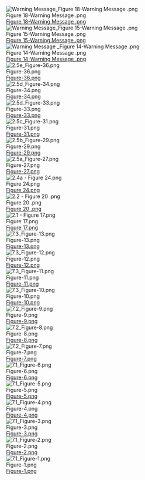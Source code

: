 ![Warning Message_Figure 18-Warning Message .png](https://raw.githubusercontent.com/ksteve3/ITFDN100_MOD07/master/docs/lib/Pickle/Warning%20messages/Figure%2018.png "Figure 18-Warning Message .png")<br/>Figure 18-Warning Message .png<br/>[Figure 18-Warning Message .png](../blob/master/docs/lib/Pickle/Warning%20messages/Figure%2018.png)  
![Warning Message_Figure 15-Warning Message .png](https://raw.githubusercontent.com/ksteve3/ITFDN100_MOD07/master/docs/lib/Pickle/Warning%20messages/Figure%2015.png "Figure 15-Warning Message .png")<br/>Figure 15-Warning Message .png<br/>[Figure 15-Warning Message .png](../blob/master/docs/lib/Pickle/Warning%20messages/Figure%2015.png)  
![Warning Message _Figure 14-Warning Message .png](https://raw.githubusercontent.com/ksteve3/ITFDN100_MOD07/master/docs/lib/Pickle/Warning%20messages/Figure%2014.png "Figure 14-Warning Message .png")<br/>Figure 14-Warning Message .png<br/>[Figure 14-Warning Message .png](../blob/master/docs/lib/Pickle/Warning%20messages/Figure%2014.png)  
![ 2.5e_Figure-36.png](https://raw.githubusercontent.com/ksteve3/ITFDN100_MOD07/master/docs/lib/Pickle/2.5/2.5e_Figure-36.png "Figure-36.png")<br/>Figure-36.png<br/>[Figure-36.png](../blob/master/docs/lib/Pickle/2.5/2.5e_Figure-36.png)  
![ 2.5d_Figure-34.png](https://raw.githubusercontent.com/ksteve3/ITFDN100_MOD07/master/docs/lib/Pickle/2.5/2.5d_Figure-34.png "Figure-34.png")<br/>Figure-34.png<br/>[Figure-34.png](../blob/master/docs/lib/Pickle/2.5/2.5d_Figure-34.png)  
![ 2.5d_Figure-33.png](https://raw.githubusercontent.com/ksteve3/ITFDN100_MOD07/master/docs/lib/Pickle/2.5/2.5d_Figure-33.png "Figure-33.png")<br/>Figure-33.png<br/>[Figure-33.png](../blob/master/docs/lib/Pickle/2.5/2.5d_Figure-33.png)  
![ 2.5c_Figure-31.png](https://raw.githubusercontent.com/ksteve3/ITFDN100_MOD07/master/docs/lib/Pickle/2.5/2.5c_Figure-31.png "Figure-31.png")<br/>Figure-31.png<br/>[Figure-31.png](../blob/master/docs/lib/Pickle/2.5/2.5c_Figure-31.png)  
![ 2.5b_Figure-29.png](https://raw.githubusercontent.com/ksteve3/ITFDN100_MOD07/master/docs/lib/Pickle/2.5/2.5b_Figure-29.png "Figure-29.png")<br/>Figure-29.png<br/>[Figure-29.png](../blob/master/docs/lib/Pickle/2.5/2.5b_Figure-29.png)  
![ 2.5a_Figure-27.png](https://raw.githubusercontent.com/ksteve3/ITFDN100_MOD07/master/docs/lib/Pickle/2.5/2.5a_Figure-27.png "Figure-27.png")<br/>Figure-27.png<br/>[Figure-27.png](../blob/master/docs/lib/Pickle/2.5/2.5a_Figure-27.png)  
![ 2.4a - Figure 24.png](https://raw.githubusercontent.com/ksteve3/ITFDN100_MOD07/master/docs/lib/Pickle/2.4/2.4a%20-%20Figure%2024.png "Figure 24.png")<br/>Figure 24.png<br/>[Figure 24.png](../blob/master/docs/lib/Pickle/2.4/2.4a%20-%20Figure%2024.png)  
![ 2.2 - Figure 20 .png](https://raw.githubusercontent.com/ksteve3/ITFDN100_MOD07/master/docs/lib/Pickle/2.2/2.2%20-%20Figure%2020%20.png "Figure 20 .png")<br/>Figure 20 .png<br/>[Figure 20 .png](../blob/master/docs/lib/Pickle/2.2/2.2%20-%20Figure%2020%20.png)  
![ 2.1 - Figure 17.png](https://raw.githubusercontent.com/ksteve3/ITFDN100_MOD07/master/docs/lib/Pickle/2.1/2.1%20-%20Figure%2017.png "Figure 17.png")<br/>Figure 17.png<br/>[Figure 17.png](../blob/master/docs/lib/Pickle/2.1/2.1%20-%20Figure%2017.png)  
![ 7.3_Figure-13.png](https://raw.githubusercontent.com/ksteve3/ITFDN100_MOD07/master/docs/lib/Exception%20Handling/7.3/7.3_Figure-13.png "Figure-13.png")<br/>Figure-13.png<br/>[Figure-13.png](../blob/master/docs/lib/Exception%20Handling/7.3/7.3_Figure-13.png)  
![ 7.3_Figure-12.png](https://raw.githubusercontent.com/ksteve3/ITFDN100_MOD07/master/docs/lib/Exception%20Handling/7.3/7.3_Figure-12.png "Figure-12.png")<br/>Figure-12.png<br/>[Figure-12.png](../blob/master/docs/lib/Exception%20Handling/7.3/7.3_Figure-12.png)  
![ 7.3_Figure-11.png](https://raw.githubusercontent.com/ksteve3/ITFDN100_MOD07/master/docs/lib/Exception%20Handling/7.3/7.3_Figure-11.png "Figure-11.png")<br/>Figure-11.png<br/>[Figure-11.png](../blob/master/docs/lib/Exception%20Handling/7.3/7.3_Figure-11.png)  
![ 7.3_Figure-10.png](https://raw.githubusercontent.com/ksteve3/ITFDN100_MOD07/master/docs/lib/Exception%20Handling/7.3/7.3_Figure-10.png "Figure-10.png")<br/>Figure-10.png<br/>[Figure-10.png](../blob/master/docs/lib/Exception%20Handling/7.3/7.3_Figure-10.png)  
![ 7.2_Figure-9.png](https://raw.githubusercontent.com/ksteve3/ITFDN100_MOD07/master/docs/lib/Exception%20Handling/7.2/7.2_Figure-9.png "Figure-9.png")<br/>Figure-9.png<br/>[Figure-9.png](../blob/master/docs/lib/Exception%20Handling/7.2/7.2_Figure-9.png)  
![ 7.2_Figure-8.png](https://raw.githubusercontent.com/ksteve3/ITFDN100_MOD07/master/docs/lib/Exception%20Handling/7.2/7.2_Figure-8.png "Figure-8.png")<br/>Figure-8.png<br/>[Figure-8.png](../blob/master/docs/lib/Exception%20Handling/7.2/7.2_Figure-8.png)  
![ 7.2_Figure-7.png](https://raw.githubusercontent.com/ksteve3/ITFDN100_MOD07/master/docs/lib/Exception%20Handling/7.2/7.2_Figure-7.png "Figure-7.png")<br/>Figure-7.png<br/>[Figure-7.png](../blob/master/docs/lib/Exception%20Handling/7.2/7.2_Figure-7.png)  
![ 7.1_Figure-6.png](https://raw.githubusercontent.com/ksteve3/ITFDN100_MOD07/master/docs/lib/Exception%20Handling/7.1/7.1_Figure-6.png "Figure-6.png")<br/>Figure-6.png<br/>[Figure-6.png](../blob/master/docs/lib/Exception%20Handling/7.1/7.1_Figure-6.png)  
![ 7.1_Figure-5.png](https://raw.githubusercontent.com/ksteve3/ITFDN100_MOD07/master/docs/lib/Exception%20Handling/7.1/7.1_Figure-5.png "Figure-5.png")<br/>Figure-5.png<br/>[Figure-5.png](../blob/master/docs/lib/Exception%20Handling/7.1/7.1_Figure-5.png)  
![ 7.1_Figure-4.png](https://raw.githubusercontent.com/ksteve3/ITFDN100_MOD07/master/docs/lib/Exception%20Handling/7.1/7.1_Figure-4.png "Figure-4.png")<br/>Figure-4.png<br/>[Figure-4.png](../blob/master/docs/lib/Exception%20Handling/7.1/7.1_Figure-4.png)  
![ 7.1_Figure-3.png](https://raw.githubusercontent.com/ksteve3/ITFDN100_MOD07/master/docs/lib/Exception%20Handling/7.1/7.1_Figure-3.png "Figure-3.png")<br/>Figure-3.png<br/>[Figure-3.png](../blob/master/docs/lib/Exception%20Handling/7.1/7.1_Figure-3.png)  
![ 7.1_Figure-2.png](https://raw.githubusercontent.com/ksteve3/ITFDN100_MOD07/master/docs/lib/Exception%20Handling/7.1/7.1_Figure-2.png "Figure-2.png")<br/>Figure-2.png<br/>[Figure-2.png](../blob/master/docs/lib/Exception%20Handling/7.1/7.1_Figure-2.png)  
![ 7.1_Figure-1.png](https://raw.githubusercontent.com/ksteve3/ITFDN100_MOD07/master/docs/lib/Exception%20Handling/7.1/7.1_Figure-1.png "Figure-1.png")<br/>Figure-1.png<br/>[Figure-1.png](../blob/master/docs/lib/Exception%20Handling/7.1/7.1_Figure-1.png)  
